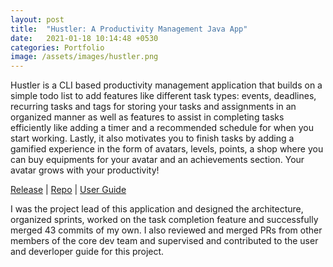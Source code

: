 ```yaml
---
layout: post
title:  "Hustler: A Productivity Management Java App"
date:   2021-01-18 10:14:48 +0530
categories: Portfolio
image: /assets/images/hustler.png
---
```


Hustler is a CLI based productivity management application that builds on a simple
todo list to add features like different task types: events, deadlines, recurring
tasks and tags for storing your tasks and assignments in an organized manner
as well as features to assist in completing tasks efficiently like adding
a timer and a recommended schedule for when you start working. Lastly, it also
motivates you to finish tasks by adding a gamified experience in the form of
avatars, levels, points, a shop where you can buy equipments for your avatar and an achievements
section. Your avatar grows with your productivity!

[Release](https://github.com/AY1920S1-CS2113T-T09-1/main/releases/tag/v1.4) |
[Repo](https://github.com/AY1920S1-CS2113T-T09-1/main) | [User
Guide](https://github.com/AY1920S1-CS2113T-T09-1/main/blob/master/docs/UserGuide.adoc)

I was the project lead of this application and designed the architecture, organized
sprints, worked on the task completion feature and successfully merged 43 commits of my own.
I also reviewed and merged PRs from other members of the core dev team and supervised
and contributed to the user and deverloper guide for this project.
